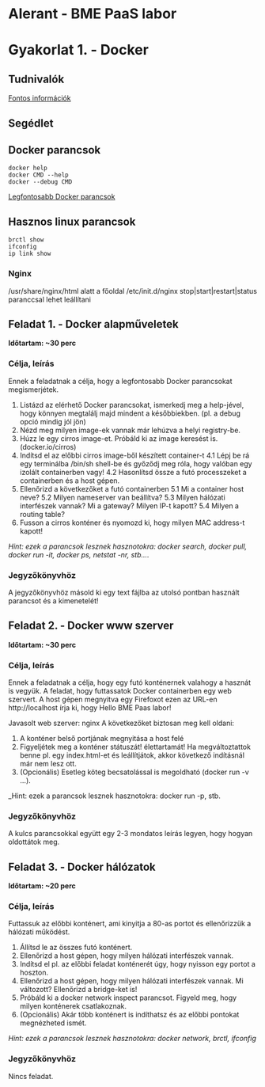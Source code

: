 # Alerant - BME PaaS labor 
# Gyakorlat 1. - Docker

## Tudnivalók
[Fontos információk](Tudnivalok.md)
## Segédlet
## Docker parancsok
```shell
docker help
docker CMD --help
docker --debug CMD
```
[Legfontosabb Docker parancsok](https://www.cheatography.com/tobix10/cheat-sheets/docker-commands/)

## Hasznos linux parancsok
```shell
brctl show
ifconfig
ip link show
```


### Nginx
/usr/share/nginx/html alatt a főoldal
/etc/init.d/nginx stop|start|restart|status paranccsal lehet leállítani

## Feladat 1. - Docker alapműveletek 
**Időtartam: ~30 perc**

### Célja, leírás
Ennek a feladatnak a célja, hogy a legfontosabb Docker parancsokat megismerjétek.

1. Listázd az elérhető Docker parancsokat, ismerkedj meg a help-jével, hogy könnyen megtalálj majd mindent a későbbiekben. (pl. a debug opció mindig jól jön)
2. Nézd meg milyen image-ek vannak már lehúzva a helyi registry-be.
3. Húzz le egy cirros image-et. Próbáld ki az image keresést is. (docker.io/cirros)
4. Indítsd el az előbbi cirros image-ből készített container-t
4.1 Lépj be rá egy terminálba /bin/sh shell-be és győződj meg róla, hogy valóban egy izolált containerben vagy!
4.2 Hasonlítsd össze a futó processzeket a containerben és a host gépen.
5. Ellenőrizd a következőket a futó containerben
5.1 Mi a container host neve?
5.2 Milyen nameserver van beállítva?
5.3 Milyen hálózati interfészek vannak? Mi a gateway? Milyen IP-t kapott?
5.4 Milyen a routing table?
6. Fusson a cirros konténer és nyomozd ki, hogy milyen MAC address-t kapott!

_Hint: ezek a parancsok lesznek hasznotokra: docker search, docker pull, docker run -it, docker ps, netstat -nr, stb...._
### Jegyzőkönyvhöz
A jegyzőkönyvhöz másold ki egy text fájlba az utolsó pontban használt parancsot és a kimenetelét!

## Feladat 2. - Docker www szerver
**Időtartam: ~30 perc**

### Célja, leírás
Ennek a feladatnak a célja, hogy egy futó konténernek valahogy a hasznát is vegyük. 
A feladat, hogy futtassatok Docker containerben egy web szervert. A host gépen megnyitva egy Firefoxot ezen az URL-en http://localhost írja ki, hogy Hello BME Paas labor!

Javasolt web szerver: nginx
A következőket biztosan meg kell oldani:

1. A konténer belső portjának megnyitása a host felé
2. Figyeljétek meg a konténer státuszát! élettartamát! Ha megváltoztattok benne pl. egy index.html-et és leállítjátok, akkor következő indításnál már nem lesz ott.
3. (Opcionális) Esetleg köteg becsatolással is megoldható (docker run -v ...).

_Hint: ezek a parancsok lesznek hasznotokra: docker run -p, stb.
### Jegyzőkönyvhöz
A kulcs parancsokkal együtt egy 2-3 mondatos leírás legyen, hogy hogyan oldottátok meg.

## Feladat 3. - Docker hálózatok
**Időtartam: ~20 perc**

### Célja, leírás
Futtassuk az előbbi konténert, ami kinyitja a 80-as portot és ellenőrizzük a hálózati működést.

1. Állítsd le az összes futó konténert.
2. Ellenőrizd a host gépen, hogy milyen hálózati interfészek vannak.
3. Indítsd el pl. az előbbi feladat konténerét úgy, hogy nyisson egy portot a hoszton.
4. Ellenőrizd a host gépen, hogy milyen hálózati interfészek vannak. Mi változott? Ellenőrizd a bridge-ket is!
5. Próbáld ki a docker network inspect parancsot. Figyeld meg, hogy milyen konténerek csatlakoznak.
6. (Opcionális) Akár több konténert is indíthatsz és az előbbi pontokat megnézheted ismét.

_Hint: ezek a parancsok lesznek hasznotokra: docker network, brctl, ifconfig_
### Jegyzőkönyvhöz
Nincs feladat.
